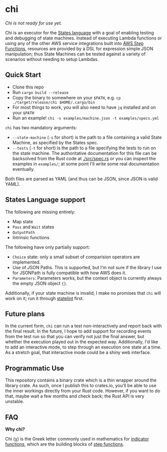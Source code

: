 # chi

*Chi is not ready for use yet.*

Chi is an executor for the [States language](https://states-language.net/) with a goal of enabling testing and debugging of state machines. Instead of executing Lambda functions or using any of the other AWS service integrations built into [AWS Step Functions](https://docs.aws.amazon.com/step-functions/index.html), resources are provided by a DSL for expression simple JSON manipulation; thus State Machines can be tested against a variety of scenarios without needing to setup Lambdas.

## Quick Start

* Clone this repo
* Run `cargo build --release`
* Copy the binary to somewhere on your `$PATH`, e.g. `cp ./target/release/chi $HOME/.cargo/bin`
* For most things to work, you will also need to have `jq` installed and on your `$PATH`
* Run an example! `chi -s examples/machine.json -t examples/specs.yml`

`chi` has two mandatory arguments:
* `--state-machine` (`-s` for short) is the path to a file containing a valid State Machine, as specified by the States spec.
* `--tests` (`-t` for short) is the path to a file specifying the tests to run on the state machine. The authoritative documentation for this file can be backsolved from the Rust code at [./src/spec.rs](./src/spec.rs) or you can inspect the examples in `examples/`; at some point I'll write some real documentation eventually.

Both files are parsed as YAML (and thus can be JSON, since JSON is valid YAML).

## States Language support

The following are missing entirely:
* Map state
* `Pass` and `Wait` states
* `OutputPath`
* Intrinsic functions

The following have only partially support:
* `Choice` state: only a small subset of comparision operators are implemented.
* Use of JSON Paths. This is supported, but I'm not sure if the library I use for JSONPath is fully compatible with how AWS does it.
* `Parameters`: Parameters works, but the context object is currently always the empty JSON object `{}`.

Additionally, if your state machine is invalid, I make no promises that `chi` will work on it; run it through [statelint](https://github.com/awslabs/statelint/) first.

## Future plans

In the current form, `chi` can run a test non-interactively and report back with the final result. In the future, I hope to add support for recording events from the test run so that you can verify not just the final answer, but whether the execution played out in the expected way. Additionally, I'd like to add an interactive mode, to step through an execution one state at a time. As a stretch goal, that interactive mode could be a shiny web interface.

## Programmatic Use

This repository contains a binary crate which is a thin wrapper around the library crate. As such, once I publish this to crates.io, you'll be able to use the inner workings directly from your Rust code. However, if you want to do that, maybe wait a few months and check back; the Rust API is very unstable.

## FAQ

**Why chi?**

Chi (χ) is the Greek letter commonly used in mathematics for [indicator functions](https://en.wikipedia.org/wiki/Indicator_function), which are the building blocks of [step functions](https://en.wikipedia.org/wiki/Step_function).
